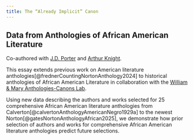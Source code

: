 ```yaml
---
title: The “Already Implicit” Canon
---
```


## Data from Anthologies of African American Literature

Co-authored with [J.D. Porter](https://www.english.upenn.edu/people/j-d-porter) and [Arthur Knight](https://www.wm.edu/as/english/facultystaff/knight_a.php).

This essay extends previous work on American literature anthologies[@frednerCountingNortonAnthology2024] to historical anthologies of African American Literature in collaboration with the [William & Mary Anthologies-Canons Lab](https://sites.google.com/email.wm.edu/wm-anthologies-canons-lab/home).

Using new data describing the authors and works selected for 25 comprehensive African American literature anthologies from Calverton[@calvertonAnthologyAmericanNegro1929a] to the newest Norton[@gatesNortonAnthologyAfrican2025], we demonstrate how prior selection of authors and works for comprehensive African American literature anthologies predict future selections.
